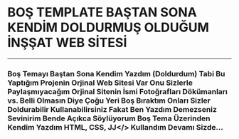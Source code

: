 # BOŞ TEMPLATE BAŞTAN SONA KENDİM DOLDURMUŞ OLDUĞUM İNŞŞAT WEB SİTESİ

<hr>

### Boş Temayı Baştan Sona Kendim Yazdım (Doldurdum) Tabi Bu Yaptığım Projenin Orjinal Web Sitesi Var Onu Sizlerle Paylaşmıyacağım Orjinal Sitenin İsmi Fotoğrafları Dökümanları vs. Belli Olmasın Diye Çoğu Yeri Boş Bıraktım Onları Sizler Doldurabilir Kullanabilirsiniz Fakat Ben Yazdım Demezseniz Sevinirim Bende Açıkca Söylüyorum Boş Tema Üzerinden Kendim Yazdım <strong>HTML, CSS, JJ</> Kullandım Devamı Sizde...
